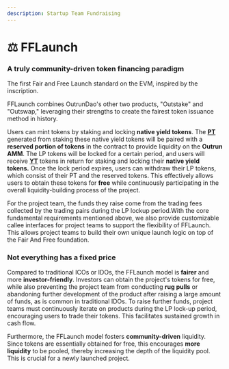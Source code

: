 ```yaml
---
description: Startup Team Fundraising
---
```


# ⚖️ FFLaunch

### A truly community-driven token financing paradigm

The first Fair and Free Launch standard on the EVM, inspired by the inscription.

FFLaunch combines OutrunDao's other two products, "Outstake" and "Outswap," leveraging their strengths to create the fairest token issuance method in history.

Users can mint tokens by staking and locking **native yield tokens**. The [**PT**](../outstake/yield-tokenization/pt.md) generated from staking these native yield tokens will be paired with a **reserved portion of tokens** in the contract to provide liquidity on the **Outrun AMM**. The LP tokens will be locked for a certain period, and users will receive [**YT**](../outstake/yield-tokenization/yield-token.md) tokens in return for staking and locking their **native yield tokens.** Once the lock period expires, users can withdraw their LP tokens, which consist of their PT and the reserved tokens. This effectively allows users to obtain these tokens for **free** while continuously participating in the overall liquidity-building process of the project.

For the project team, the funds they raise come from the trading fees collected by the trading pairs during the LP lockup period.With the core fundamental requirements mentioned above, we also provide customizable callee interfaces for project teams to support the flexibility of FFLaunch. This allows project teams to build their own unique launch logic on top of the Fair And Free foundation.

### Not everything has a fixed price

Compared to traditional ICOs or IDOs, the FFLaunch model is **fairer** and more **investor-friendly**. Investors can obtain the project's tokens for free, while also preventing the project team from conducting **rug pulls** or abandoning further development of the product after raising a large amount of funds, as is common in traditional IDOs. To raise further funds, project teams must continuously iterate on products during the LP lock-up period, encouraging users to trade their tokens. This facilitates sustained growth in cash flow.

Furthermore, the FFLaunch model fosters **community-driven** liquidity. Since tokens are essentially obtained for free, this encourages **more liquidity** to be pooled, thereby increasing the depth of the liquidity pool. This is crucial for a newly launched project.
